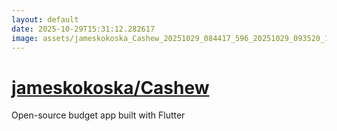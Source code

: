 ```yaml
---
layout: default
date: 2025-10-29T15:31:12.282617
image: assets/jameskokoska_Cashew_20251029_084417_596_20251029_093520_140f45--20251029T103546757--cropped.png
---
```


# [jameskokoska/Cashew](https://github.com/jameskokoska/Cashew/)

Open-source budget app built with Flutter
